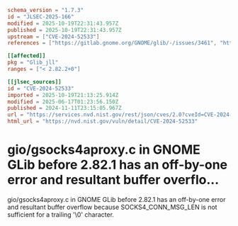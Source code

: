 ```toml
schema_version = "1.7.3"
id = "JLSEC-2025-166"
modified = 2025-10-19T22:31:43.957Z
published = 2025-10-19T22:31:43.957Z
upstream = ["CVE-2024-52533"]
references = ["https://gitlab.gnome.org/GNOME/glib/-/issues/3461", "https://gitlab.gnome.org/GNOME/glib/-/releases/2.82.1", "https://gitlab.gnome.org/Teams/Releng/security/-/wikis/home", "http://www.openwall.com/lists/oss-security/2024/11/12/11", "https://lists.debian.org/debian-lts-announce/2024/11/msg00020.html", "https://security.netapp.com/advisory/ntap-20241206-0009/"]

[[affected]]
pkg = "Glib_jll"
ranges = ["< 2.82.2+0"]

[[jlsec_sources]]
id = "CVE-2024-52533"
imported = 2025-10-19T21:13:25.914Z
modified = 2025-06-17T01:23:56.150Z
published = 2024-11-11T23:15:05.967Z
url = "https://services.nvd.nist.gov/rest/json/cves/2.0?cveId=CVE-2024-52533"
html_url = "https://nvd.nist.gov/vuln/detail/CVE-2024-52533"
```

# gio/gsocks4aproxy.c in GNOME GLib before 2.82.1 has an off-by-one error and resultant buffer overflo...

gio/gsocks4aproxy.c in GNOME GLib before 2.82.1 has an off-by-one error and resultant buffer overflow because SOCKS4_CONN_MSG_LEN is not sufficient for a trailing '\0' character.


